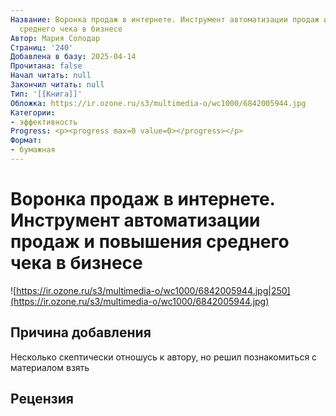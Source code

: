```yaml
---
Название: Воронка продаж в интернете. Инструмент автоматизации продаж и повышения
  среднего чека в бизнесе
Автор: Мария Солодар
Страниц: '240'
Добавлена в базу: 2025-04-14
Прочитана: false
Начал читать: null
Закончил читать: null
Тип: '[[Книга]]'
Обложка: https://ir.ozone.ru/s3/multimedia-o/wc1000/6842005944.jpg
Категории:
- эффективность
Progress: <p><progress max=0 value=0></progress></p>
Формат:
- бумажная
---
```

# Воронка продаж в интернете. Инструмент автоматизации продаж и повышения среднего чека в бизнесе

![https://ir.ozone.ru/s3/multimedia-o/wc1000/6842005944.jpg|250](https://ir.ozone.ru/s3/multimedia-o/wc1000/6842005944.jpg)

## Причина добавления

Несколько скептически отношусь к автору, но решил познакомиться с материалом взять

## Рецензия